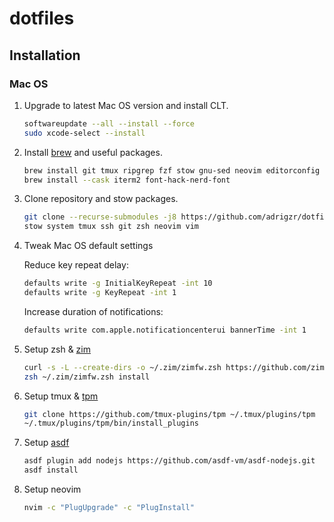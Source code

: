 # dotfiles

## Installation

### Mac OS

1. Upgrade to latest Mac OS version and install CLT.

    ```bash
    softwareupdate --all --install --force
    sudo xcode-select --install
    ```

1. Install [brew](https://brew.sh/index_es) and useful packages.

    ```bash
    brew install git tmux ripgrep fzf stow gnu-sed neovim editorconfig bat asdf gpg gawk
    brew install --cask iterm2 font-hack-nerd-font
    ```

1. Clone repository and stow packages.

    ```bash
    git clone --recurse-submodules -j8 https://github.com/adrigzr/dotfiles.git ~/dotfiles && cd $_
    stow system tmux ssh git zsh neovim vim
    ```

1. Tweak Mac OS default settings

    Reduce key repeat delay:

    ```bash
    defaults write -g InitialKeyRepeat -int 10
    defaults write -g KeyRepeat -int 1
    ```

    Increase duration of notifications:

    ```bash
    defaults write com.apple.notificationcenterui bannerTime -int 1
    ```

1. Setup zsh & [zim](https://github.com/zimfw/zimfw)

    ```bash
    curl -s -L --create-dirs -o ~/.zim/zimfw.zsh https://github.com/zimfw/zimfw/releases/latest/download/zimfw.zsh
    zsh ~/.zim/zimfw.zsh install
    ```

1. Setup tmux & [tpm](https://github.com/tmux-plugins/tpm)

    ```bash
    git clone https://github.com/tmux-plugins/tpm ~/.tmux/plugins/tpm
    ~/.tmux/plugins/tpm/bin/install_plugins
    ```

1. Setup [asdf](https://github.com/asdf-vm/asdf)

    ```bash
    asdf plugin add nodejs https://github.com/asdf-vm/asdf-nodejs.git
    asdf install
    ```

1. Setup neovim

    ```bash
    nvim -c "PlugUpgrade" -c "PlugInstall"
    ```

